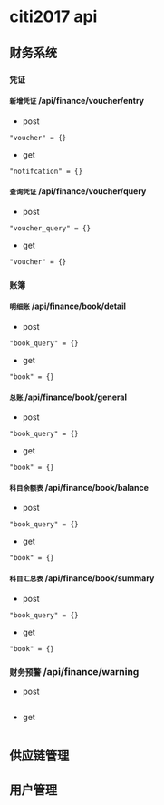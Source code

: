 citi2017 api
============

财务系统
-------
### `凭证`
#### `新增凭证`  /api/finance/voucher/entry
+ post
```
"voucher" = {}
```
+ get
```
"notifcation" = {}
```

#### `查询凭证`  /api/finance/voucher/query
+ post
```
"voucher_query" = {}
```
+ get
```
"voucher" = {}
```

### `账簿`
#### `明细账`  /api/finance/book/detail
+ post
```
"book_query" = {}
```
+ get
```
"book" = {}
```
#### `总账`  /api/finance/book/general
+ post
```
"book_query" = {}
```
+ get
```
"book" = {}
```
#### `科目余额表`  /api/finance/book/balance
+ post
```
"book_query" = {}
```
+ get
```
"book" = {}
```
#### `科目汇总表`  /api/finance/book/summary
+ post
```
"book_query" = {}
```
+ get
```
"book" = {}
```
### `财务预警` /api/finance/warning
+ post
```
```
+ get
```
```
供应链管理
---------


用户管理
-------